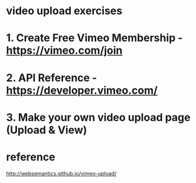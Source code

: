 # video upload exercises

# 1. Create Free Vimeo Membership - https://vimeo.com/join
# 2. API Reference - https://developer.vimeo.com/
# 3. Make your own video upload page (Upload & View)

# reference
http://websemantics.github.io/vimeo-upload/
